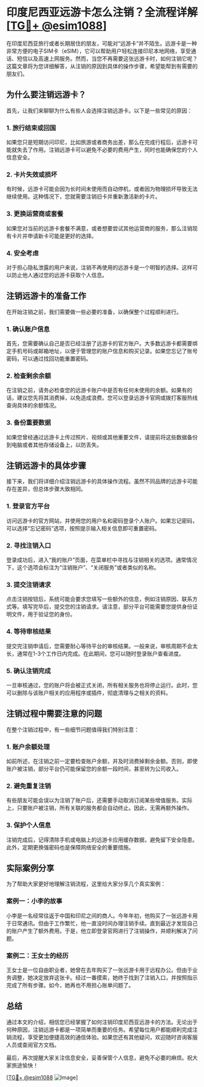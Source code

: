 # 印度尼西亚远游卡怎么注销？全流程详解[[TG💪+ @esim1088](https://t.me/s/esim1088)]

在印度尼西亚旅行或者长期居住的朋友，可能对“远游卡”并不陌生。远游卡是一种非常方便的电子SIM卡（eSIM），它可以帮助用户轻松连接印尼本地网络，享受通话、短信以及高速上网服务。然而，当您不再需要这张远游卡时，如何注销它呢？这篇文章将为您详细解答，从注销的原因到具体的操作步骤，希望能帮到有需要的朋友们。

## 为什么要注销远游卡？

首先，让我们来聊聊为什么有些人会选择注销远游卡。以下是一些常见的原因：

### 1. 旅行结束或回国

如果您只是短期访问印尼，比如旅游或者商务出差，那么在完成行程后，远游卡可能就失去了作用。注销远游卡可以避免不必要的费用产生，同时也能确保您的个人信息安全。

### 2. 卡片失效或损坏

有时候，远游卡可能会因为长时间未使用而自动停机，或者因为物理损坏导致无法继续使用。这种情况下，您就需要注销旧卡并重新激活新的卡片。

### 3. 更换运营商或套餐

如果您对当前的远游卡套餐不满意，或者想要尝试其他运营商的服务，那么注销现有卡片并申请新卡可能是更好的选择。

### 4. 安全考虑

对于担心隐私泄露的用户来说，注销不再使用的远游卡是一个明智的选择。这样可以防止他人通过您的远游卡获取个人信息。

## 注销远游卡的准备工作

在开始注销之前，我们需要做一些必要的准备，以确保整个过程顺利进行。

### 1. 确认账户信息

首先，您需要确认自己是否已经注册了远游卡的官方账户。大多数远游卡都需要绑定手机号码或邮箱地址，以便于管理您的账户信息和购买记录。如果您忘记了账号密码，可以通过找回功能重置密码。

### 2. 检查剩余余额

在注销之前，请务必检查您的远游卡账户中是否有任何未使用的余额。如果有的话，建议您先将其消费掉，以免造成浪费。您可以登录远游卡官网或拨打客服热线查询具体的余额情况。

### 3. 备份重要数据

如果您曾经通过远游卡上传过照片、视频或其他重要文件，请提前将这些数据备份到电脑或者其他存储设备上，以防丢失。

## 注销远游卡的具体步骤

接下来，我们将详细介绍注销远游卡的具体操作流程。虽然不同品牌的远游卡可能存在差异，但总体步骤大致相同。

### 1. 登录官方平台

访问远游卡的官方网站，并使用您的用户名和密码登录个人账户。如果忘记密码，可以选择“忘记密码”选项，按照提示输入相关信息即可重置密码。

### 2. 寻找注销入口

登录成功后，进入“我的账户”页面，在菜单栏中寻找与注销相关的选项。通常情况下，这个选项会标注为“注销账户”、“关闭服务”或者类似的名称。

### 3. 提交注销请求

点击注销按钮后，系统可能会要求您填写一些额外的信息，例如注销原因、联系方式等。填写完毕后，提交您的注销请求。请注意，部分平台可能需要您提供身份证明文件，用于验证您的身份。

### 4. 等待审核结果

提交完注销申请后，您需要耐心等待平台的审核结果。一般来说，审核周期不会太长，通常在1-3个工作日内完成。在此期间，您可以随时登录账户查看进度。

### 5. 确认注销完成

一旦审核通过，您的账户将会被正式关闭，所有相关服务也将停止运行。此时，您可以删除与该账户相关的应用程序或插件，彻底清理与之相关的资料。

## 注销过程中需要注意的问题

在整个注销过程中，有一些细节问题值得我们特别注意：

### 1. 账户余额处理

如前所述，在注销之前一定要检查账户余额，并及时消费掉剩余金额。否则，即使账户被注销，部分平台仍可能保留您的余额一段时间，甚至转为公司收入。

### 2. 避免重复注销

有些朋友可能会误以为注销了账户后，还需要手动取消订阅某些增值服务。实际上，只要账户被注销，所有关联的服务都会自动终止。因此，无需再额外操作。

### 3. 保护个人信息

注销完成后，记得清除手机或电脑上的远游卡应用缓存数据，避免留下安全隐患。此外，定期更换强密码也是保障网络安全的重要措施。

## 实际案例分享

为了帮助大家更好地理解注销流程，这里给大家分享几个真实案例：

### 案例一：小李的故事

小李是一名经常往返于中国和印尼之间的商人。今年年初，他购买了一张远游卡用于日常通讯。但由于工作繁忙，他一直没时间办理注销手续。直到最近才发现自己的账户产生了额外费用。于是，他立即登录官网进行了注销操作，并顺利解决了问题。

### 案例二：王女士的经历

王女士是一位自由职业者，她曾在去年购买了一张远游卡用于远程办公。但由于业务调整，她决定放弃这张卡。经过一番摸索，她终于找到了注销入口，并按照指示完成了所有步骤。如今，她再也不用担心账单问题了。

## 总结

通过本文的介绍，相信您已经掌握了如何注销印度尼西亚远游卡的方法。无论出于何种原因，注销远游卡都是一项简单而重要的任务。希望每位用户都能顺利完成注销流程，享受更加便捷高效的通信体验。如果您还有其他疑问，欢迎随时咨询客服人员或查阅官方文档。

最后，再次提醒大家关注信息安全，妥善保管个人信息，避免不必要的麻烦。祝大家旅途愉快！

[[TG💪+ @esim1088](https://t.me/s/esim1088) ![Image](https://i.postimg.cc/4NQfJmqS/Snipaste-2025-05-13-00-14-12.png)]
